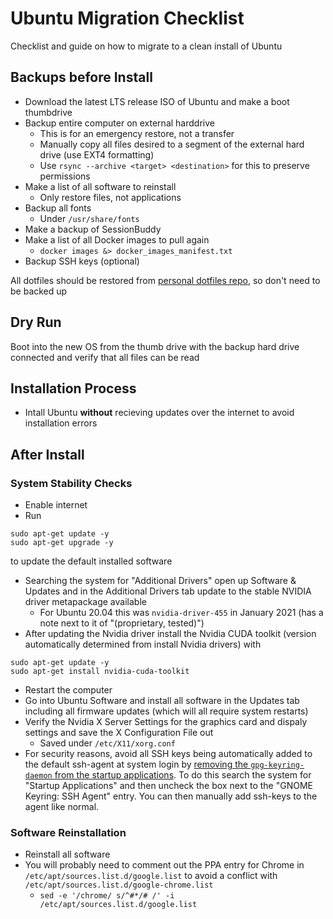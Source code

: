 # Ubuntu Migration Checklist

Checklist and guide on how to migrate to a clean install of Ubuntu

## Backups before Install

* Download the latest LTS release ISO of Ubuntu and make a boot thumbdrive
* Backup entire computer on external harddrive
   - This is for an emergency restore, not a transfer
   - Manually copy all files desired to a segment of the external hard drive (use EXT4 formatting)
   - Use `rsync --archive <target> <destination>` for this to preserve permissions
* Make a list of all software to reinstall
   - Only restore files, not applications
* Backup all fonts
   - Under `/usr/share/fonts`
* Make a backup of SessionBuddy
* Make a list of all Docker images to pull again
   - `docker images &> docker_images_manifest.txt`
* Backup SSH keys (optional)

All dotfiles should be restored from [personal dotfiles repo](https://github.com/matthewfeickert/dotfiles), so don't need to be backed up

## Dry Run

Boot into the new OS from the thumb drive with the backup hard drive connected and verify that all files can be read

## Installation Process

* Intall Ubuntu **without** recieving updates over the internet to avoid installation errors

## After Install

### System Stability Checks

* Enable internet
* Run
```
sudo apt-get update -y
sudo apt-get upgrade -y
```
to update the default installed software
* Searching the system for "Additional Drivers" open up Software & Updates and in the Additional Drivers tab update to the stable NVIDIA driver metapackage available
   - For Ubuntu 20.04 this was `nvidia-driver-455` in January 2021 (has a note next to it of "(proprietary, tested)")
* After updating the Nvidia driver install the Nvidia CUDA toolkit (version automatically determined from install Nvidia drivers) with
```
sudo apt-get update -y
sudo apt-get install nvidia-cuda-toolkit
```
* Restart the computer
* Go into Ubuntu Software and install all software in the Updates tab including all firmware updates (which will all require system restarts)
* Verify the Nvidia X Server Settings for the graphics card and dispaly settings and save the X Configuration File out
   - Saved under `/etc/X11/xorg.conf`
* For security reasons, avoid all SSH keys being automatically added to the default ssh-agent at system login by [removing the `gpg-keyring-daemon` from the startup applications](https://unix.stackexchange.com/questions/527693/ssh-keys-cant-be-deleted-from-agent).
To do this search the system for "Startup Applications" and then uncheck the box next to the "GNOME Keyring: SSH Agent" entry.
You can then manually add ssh-keys to the agent like normal.

### Software Reinstallation

* Reinstall all software
* You will probably need to comment out the PPA entry for Chrome in `/etc/apt/sources.list.d/google.list` to avoid a conflict with `/etc/apt/sources.list.d/google-chrome.list`
   - `sed -e '/chrome/ s/^#*/# /' -i /etc/apt/sources.list.d/google.list`
